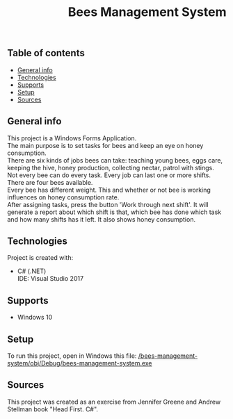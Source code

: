 <h1 align="right">Bees Management System</h1><br>

## Table of contents
* [General info](#general-info)
* [Technologies](#technologies)
* [Supports](#supports)
* [Setup](#setup)
* [Sources](#sources)

## General info
This project is a Windows Forms Application.  
The main purpose is to set tasks for bees and keep an eye on honey consumption.   
There are six kinds of jobs bees can take: teaching young bees, eggs care, keeping the hive, honey production, collecting nectar, patrol with stings.  
Not every bee can do every task. 
Every job can last one or more shifts.  
There are four bees available.  
Every bee has different weight. This and whether or not bee is working influences on honey consumption rate.  
After assigning tasks, press the button 'Work through next shift'. It will generate a report about which shift is that, which bee has done which task and how many shifts has it left. It also shows honey consumption.  
	
## Technologies
Project is created with:
* C# (.NET)  
IDE: Visual Studio 2017

## Supports
* Windows 10

## Setup
To run this project, open in Windows this file: <a href="https://github.com/kpilszak/bees-management-system/blob/master/bees-management-system/obj/Debug/bees-management-system.exe">/bees-management-system/obj/Debug/bees-management-system.exe</a>

## Sources
This project was created as an exercise from Jennifer Greene and Andrew Stellman book "Head First. C#".
